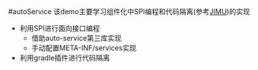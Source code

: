 #autoService
该demo主要学习组件化中SPI编程和代码隔离(参考[JIMU](https://github.com/mqzhangw/JIMU))的实现
- 利用SPI进行面向接口编程
   - 借助auto-service第三库实现
   - 手动配置META-INF/services实现
- 利用gradle插件进行代码隔离


